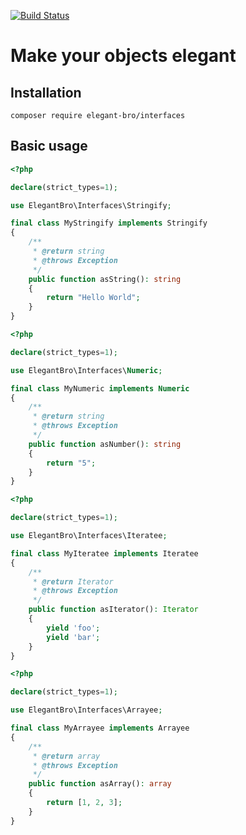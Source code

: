[![Build Status](https://travis-ci.com/elegant-bro/interfaces.svg?branch=master)](https://travis-ci.com/elegant-bro/interfaces)
# Make your objects elegant

## Installation

```
composer require elegant-bro/interfaces
```

## Basic usage 

```php
<?php

declare(strict_types=1);

use ElegantBro\Interfaces\Stringify;

final class MyStringify implements Stringify
{
    /**
     * @return string
     * @throws Exception
     */
    public function asString(): string
    {
        return "Hello World";
    }
}
```

```php
<?php

declare(strict_types=1);

use ElegantBro\Interfaces\Numeric;

final class MyNumeric implements Numeric
{
    /**
     * @return string
     * @throws Exception
     */
    public function asNumber(): string
    {
        return "5";
    }
}
```

```php
<?php

declare(strict_types=1);

use ElegantBro\Interfaces\Iteratee;

final class MyIteratee implements Iteratee
{
    /**
     * @return Iterator
     * @throws Exception
     */
    public function asIterator(): Iterator
    {
        yield 'foo';
        yield 'bar';
    }
}
```

```php
<?php

declare(strict_types=1);

use ElegantBro\Interfaces\Arrayee;

final class MyArrayee implements Arrayee
{
    /**
     * @return array
     * @throws Exception
     */
    public function asArray(): array
    {
        return [1, 2, 3];
    }
}
```